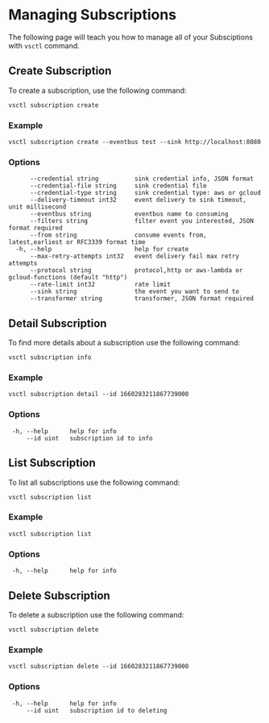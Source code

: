 # Managing Subscriptions

The following page will teach you how to manage all of your Subsciptions with `vsctl` command.

## Create Subscription

To create a subscription, use the following command:

```shell
vsctl subscription create
```

### Example

```shell
vsctl subscription create --eventbus test --sink http://localhost:8080
```

### Options

```console
      --credential string          sink credential info, JSON format
      --credential-file string     sink credential file
      --credential-type string     sink credential type: aws or gcloud
      --delivery-timeout int32     event delivery to sink timeout, unit millisecond
      --eventbus string            eventbus name to consuming
      --filters string             filter event you interested, JSON format required
      --from string                consume events from, latest,earliest or RFC3339 format time
  -h, --help                       help for create
      --max-retry-attempts int32   event delivery fail max retry attempts
      --protocol string            protocol,http or aws-lambda or gcloud-functions (default "http")
      --rate-limit int32           rate limit
      --sink string                the event you want to send to
      --transformer string         transformer, JSON format required
```

## Detail Subscription

To find more details about a subscription use the following command:

```shell
vsctl subscription info
```

### Example

```shell
vsctl subscription detail --id 1660283211867739000
```

### Options

```console
 -h, --help      help for info
     --id uint   subscription id to info

```

## List Subscription

To list all subscriptions use the following command:

```shell
vsctl subscription list
```

### Example

```shell
vsctl subscription list
```

### Options

```console
 -h, --help      help for info

```

## Delete Subscription

To delete a subscription use the following command:

```shell
vsctl subscription delete
```

### Example

```shell
vsctl subscription delete --id 1660283211867739000
```

### Options

```console
 -h, --help      help for info
     --id uint   subscription id to deleting
```
